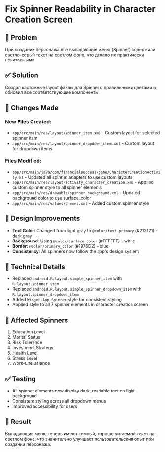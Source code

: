 # Fix Spinner Readability in Character Creation Screen

## 🐛 Problem
При создании персонажа все выпадающие меню (Spinner) содержали светло-серый текст на светлом фоне, что делало их практически нечитаемыми.

## ✅ Solution
Создал кастомные layout файлы для Spinner с правильными цветами и обновил все соответствующие компоненты.

## 📝 Changes Made

### New Files Created:
- `app/src/main/res/layout/spinner_item.xml` - Custom layout for selected spinner item
- `app/src/main/res/layout/spinner_dropdown_item.xml` - Custom layout for dropdown items

### Files Modified:
- `app/src/main/java/com/financialsuccess/game/CharacterCreationActivity.kt` - Updated all spinner adapters to use custom layouts
- `app/src/main/res/layout/activity_character_creation.xml` - Applied custom spinner style to all spinner elements
- `app/src/main/res/drawable/spinner_background.xml` - Updated background color to use surface_color
- `app/src/main/res/values/themes.xml` - Added custom spinner style

## 🎨 Design Improvements
- **Text Color**: Changed from light gray to `@color/text_primary` (#212121) - dark gray
- **Background**: Using `@color/surface_color` (#FFFFFF) - white
- **Border**: `@color/primary_color` (#1976D2) - blue
- **Consistency**: All spinners now follow the app's design system

## 🔧 Technical Details
- Replaced `android.R.layout.simple_spinner_item` with `R.layout.spinner_item`
- Replaced `android.R.layout.simple_spinner_dropdown_item` with `R.layout.spinner_dropdown_item`
- Added `Widget.App.Spinner` style for consistent styling
- Applied style to all 7 spinner elements in character creation screen

## 📱 Affected Spinners
1. Education Level
2. Marital Status  
3. Risk Tolerance
4. Investment Strategy
5. Health Level
6. Stress Level
7. Work-Life Balance

## ✅ Testing
- All spinner elements now display dark, readable text on light background
- Consistent styling across all dropdown menus
- Improved accessibility for users

## 🚀 Result
Выпадающие меню теперь имеют темный, хорошо читаемый текст на светлом фоне, что значительно улучшает пользовательский опыт при создании персонажа.